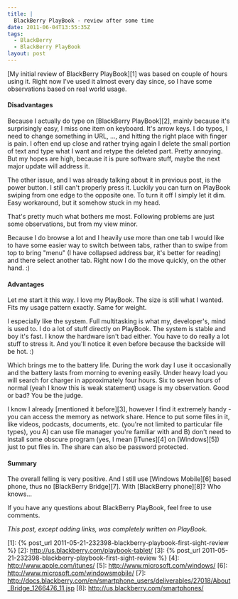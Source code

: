```yaml
---
title: |
  BlackBerry PlayBook - review after some time
date: 2011-06-04T13:55:35Z
tags:
  - BlackBerry
  - BlackBerry PlayBook
layout: post
---
```

[My initial review of BlackBerry PlayBook][1] was based on couple of hours using it. Right now I've used it almost every day since, so I have some observations based on real world usage.

#### Disadvantages
Because I actually do type on [BlackBerry PlayBook][2], mainly because it's surprisingly easy, I miss one item on keyboard. It's arrow keys. I do typos, I need to change something in URL, ..., and hitting the right place with finger is pain. I often end up close and rather trying again I delete the small portion of text and type what I want and retype the deleted part. Pretty annoying. But my hopes are high, because it is pure software stuff, maybe the next major update will address it.

The other issue, and I was already talking about it in previous post, is the power button. I still can't properly press it. Luckily you can turn on PlayBook swiping from one edge to the opposite one. To turn it off I simply let it dim. Easy workaround, but it somehow stuck in my head.

That's pretty much what bothers me most. Following problems are just some observations, but from my view minor.

Because I do browse a lot and I heavily use more than one tab I would like to have some easier way to switch between tabs, rather than to swipe from top to bring "menu" (I have collapsed address bar, it's better for reading) and there select another tab. Right now I do the move quickly, on the other hand. :)

#### Advantages
Let me start it this way. I love my PlayBook. The size is still what I wanted. Fits my usage pattern exactly. Same for weight.

I especially like the system. Full multitasking is what my, developer's, mind is used to. I do a lot of stuff directly on PlayBook. The system is stable and boy it's fast. I know the hardware isn't bad either. You have to do really a lot stuff to stress it. And you'll notice it even before because the backside will be hot. :)

Which brings me to the battery life. During the work day I use it occasionally and the battery lasts from morning to evening easily. Under heavy load you will search for charger in approximately four hours. Six to seven hours of normal (yeah I know this is weak statement) usage is my observation. Good or bad? You be the judge.

I know I already [mentioned it before][3], however I find it extremely handy - you can access the memory as network share. Hence to put some files in it, like videos, podcasts, documents, etc. (you're not limited to particular file types), you A) can use file manager you're familiar with and B) don't need to install some obscure program (yes, I mean [iTunes][4] on [Windows][5]) just to put files in. The share can also be password protected.

#### Summary
The overall felling is very positive. And I still use [Windows Mobile][6] based phone, thus no [BlackBerry Bridge][7]. With [BlackBerry phone][8]? Who knows...

If you have any questions about BlackBerry PlayBook, feel free to use comments.

_This post, except adding links, was completely written on PlayBook._

[1]: {% post_url 2011-05-21-232398-blackberry-playbook-first-sight-review %}
[2]: http://us.blackberry.com/playbook-tablet/
[3]: {% post_url 2011-05-21-232398-blackberry-playbook-first-sight-review %}
[4]: http://www.apple.com/itunes/
[5]: http://www.microsoft.com/windows/
[6]: http://www.microsoft.com/windowsmobile/
[7]: http://docs.blackberry.com/en/smartphone_users/deliverables/27018/About_Bridge_1266476_11.jsp
[8]: http://us.blackberry.com/smartphones/